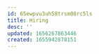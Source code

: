 ```yaml
---
id: 65ewpvu3uh58trsm08rc5ls
title: Hiring
desc: ''
updated: 1656267863446
created: 1655942878151
---
```

